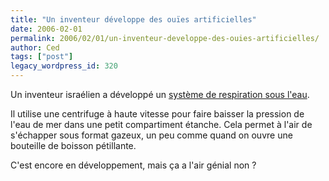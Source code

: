 ```yaml
---
title: "Un inventeur développe des ouïes artificielles"
date: 2006-02-01
permalink: 2006/02/01/un-inventeur-developpe-des-ouies-artificielles/
author: Ced
tags: ["post"]
legacy_wordpress_id: 320
---
```


Un inventeur israélien a développé un <a href="http://news.bbc.co.uk/1/hi/sci/tech/4665624.stm" hreflang="en">système de respiration sous l'eau</a>.

Il utilise une centrifuge à haute vitesse pour faire baisser la pression de l'eau de mer dans une petit compartiment étanche. Cela permet à l'air de s'échapper sous format gazeux, un peu comme quand on ouvre une bouteille de boisson pétillante.

<!-- excerpt -->

C'est encore en développement, mais ça a l'air génial non&nbsp;?
